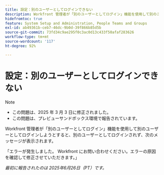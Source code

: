 ```yaml
---
title: 設定：別のユーザーとしてログインできない
description: Workfront 管理者が「別のユーザーとしてログイン」機能を使用して別のユーザーとしてログインしようとすると、別のユーザーとしてログインされず、エラーメッセージが表示されます。
hidefromtoc: true
feature: System Setup and Administration, People Teams and Groups
exl-id: ab49361b-ceb7-46dc-9b0d-39f866b85d5b
source-git-commit: 73fd34c9ae295f0c3ac0d13c433f50afaf283626
workflow-type: tm+mt
source-wordcount: '117'
ht-degree: 92%

---
```


# 設定：別のユーザーとしてログインできない

>[!NOTE]
>
>* この問題は、2025 年 3 月 3 日に修正されました。
>* この問題は、プレビューサンドボックス環境で報告されています。

Workfront 管理者が「別のユーザーとしてログイン」機能を使用して別のユーザーとしてログインしようとすると、別のユーザーとしてログインされず、次のメッセージが表示されます。

「エラーが発生しました。 Workfront にお問い合わせください。エラーの原因を確認して修正させていただきます。」

_最初に報告されたのは 2025年6月26日（PT）です。_
